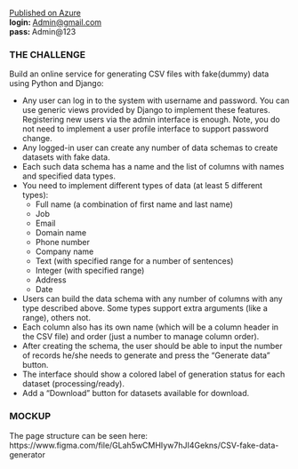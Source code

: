<a href="https://fakecsv20210330141524.azurewebsites.net/">Published on Azure</a><br>
<b>login: </b> Admin@gmail.com <br>
<b>pass: </b> Admin@123


<h3>THE CHALLENGE</h3>
Build an online service for generating CSV files with fake(dummy) data using Python and Django:
<ul>
<li>
Any user can log in to the system with username and password. You can use generic views provided by Django to implement these features. Registering new users via the admin interface is enough. Note, you do not need to implement a user profile
interface to support password change.</li>
<li>Any logged-in user can create any number of data schemas to create datasets with fake data.</li>
<li>Each such data schema has a name and the list of columns with names and specified data types.</li>
<li>You need to implement different types of data (at least 5 different types):
<ul>
<li>Full name (a combination of first name and last name)</li>
<li>Job</li>
<li>Email</li>
<li>Domain name</li>
<li>Phone number</li>
<li>Company name</li>
<li>Text (with specified range for a number of sentences)</li>
<li>Integer (with specified range)</li>
<li>Address</li>
<li>Date</li>
</ul>
</li>
<li>Users can build the data schema with any number of columns with any type described above. Some types support extra arguments (like a range), others not.</li>
<li>Each column also has its own name (which will be a column header in the CSV file) and order (just a number to manage column order).</li>
<li>After creating the schema, the user should be able to input the number of records he/she needs to generate and press the “Generate data” button.</li>
<li>The interface should show a colored label of generation status for each dataset (processing/ready).</li>
<li>Add a “Download” button for datasets available for download.</li>
</ul>
<h3>MOCKUP</h3>
The page structure can be seen here:<br>
https://www.figma.com/file/GLah5wCMHIyw7hJI4Gekns/CSV-fake-data-generator







